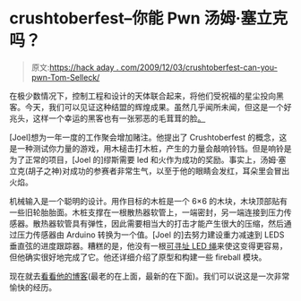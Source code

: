 # crushtoberfest–你能 Pwn 汤姆·塞立克吗？

> 原文:[https://hack aday . com/2009/12/03/crushtoberfest-can-you-pwn-Tom-Selleck/](https://hackaday.com/2009/12/03/crushtoberfest-can-you-pwn-tom-selleck/)

在极少数情况下，控制工程和设计的天体联合起来，将他们受祝福的星尘投向黑客。今天，我们可以见证这种结盟的辉煌成果。虽然几乎闻所未闻，但这是一个好兆头，这样一个幸运的黑客也有一张邪恶的毛茸茸的脸[。](http://hackaday.com/2009/10/13/robot-einstein-could-save-humans-from-killbot-destruction/)

[Joel]想为一年一度的工作聚会增加赌注。他提出了 Crushtoberfest 的概念，这是一种测试你力量的游戏，用木槌击打木桩，产生的力量会敲响铃铛。但是响铃是为了正常的项目，[Joel 的]缪斯需要 led 和火作为成功的奖励。事实上，汤姆·塞立克(胡子之神)对成功的参赛者非常生气，以至于他的眼睛会发红，耳朵里会冒出火焰。

机械输入是一个聪明的设计。用作目标的木桩是一个 6×6 的木块，木块顶部贴有一些旧轮胎胎面。木桩支撑在一根散热器软管上，一端密封，另一端连接到压力传感器。散热器软管具有弹性，因此需要相当大的打击才能产生很大的压缩，然后通过压力传感器由 Arduino 转换为一个值。[Joel 的]去努力建设重力减速到 LEDS 垂直弦的进度跟踪器。糟糕的是，他没有一根[可寻址 LED 绳](http://hackaday.com/2009/06/17/addressable-rgb-led-strip/)来使这变得更容易，但他确实很好地完成了它。他还详细介绍了原型和构建一些 fireball 模块。

现在就去[看看他的博客](http://jmillerid.com/wordpress/category/crushtoberfest-09/)(最老的在上面，最新的在下面)。我们可以说这是一次非常愉快的经历。
